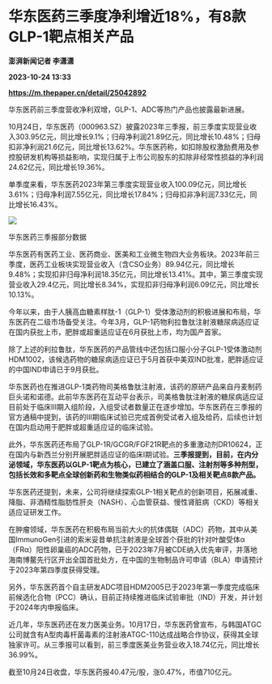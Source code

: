 # 华东医药三季度净利增近18%，有8款GLP-1靶点相关产品
**澎湃新闻记者 李潇潇**

**2023-10-24 13:33**

**https://m.thepaper.cn/detail/25042892**

华东医药前三季度营收净利双增，GLP-1、ADC等热门产品也披露最新进展。

10月24日，华东医药（000963.SZ）披露2023年三季报，前三季度实现营业收入303.95亿元，同比增长9.1%；归母净利润21.89亿元，同比增长10.48%；归母扣非净利润21.6亿元，同比增长13.62%。华东医药称，如扣除股权激励费用及参控股研发机构等损益影响，实现归属于上市公司股东的扣除非经常性损益的净利润24.62亿元，同比增长19.36%。

单季度来看，华东医药2023年第三季度实现营业收入100.09亿元，同比增长3.61%；归母净利润7.55亿元，同比增长17.84%；归母扣非净利润7.33亿元，同比增长16.43%。

![](https://imagecloud.thepaper.cn/thepaper/image/275/427/538.png)

华东医药三季报部分数据

华东医药有医药工业、医药商业、医美和工业微生物四大业务板块。2023年前三季度，医药工业板块实现营业收入（含CSO业务）89.94亿元，同比增长9.48%；实现扣非归母净利润18.35亿元，同比增长13.41%。其中，第三季度实现营业收入29.4亿元，同比增长8.34%，实现扣非归母净利润6.09亿元，同比增长10.13%。

今年以来，由于人胰高血糖素样肽-1（GLP-1）受体激动剂的积极进展和布局，华东医药在二级市场备受关注。今年3月，GLP-1药物利拉鲁肽注射液糖尿病适应证在国内获批上市，肥胖或超重适应证在6月获批上市，均为国产首家。

除了上述的利拉鲁肽，华东医药的产品管线中还包括口服小分子GLP-1受体激动剂HDM1002，该候选药物的糖尿病适应证已于5月首获中美双IND批准，肥胖适应证的中国IND申请已于9月获批。

华东医药也在推进GLP-1类药物司美格鲁肽注射液，该药的原研产品来自丹麦制药巨头诺和诺德。此前华东医药在互动平台表示，司美格鲁肽注射液的糖尿病适应证目前处于临床Ⅲ期入组阶段，入组受试者数量正在逐步增加。华东医药在三季报的官方通稿中提到，该药的Ⅲ期临床试验已完成首例受试者入组及给药，后续也计划在国内启动用于肥胖或超重适应证的临床试验。

此外，华东医药还布局了GLP-1R/GCGR/FGF21R靶点的多重激动剂DR10624，正在国内与新西兰分别开展肥胖适应证的临床I期试验。**三季报提到，目前，在内分泌领域，华东医药以GLP-1靶点为核心，已建立了涵盖口服、注射剂等多种剂型，包括长效和多靶点全球创新药和生物类似药相结合的GLP-1及相关靶点8款产品。**

华东医药还提到，未来，公司将继续探索GLP-1相关靶点的创新项目，拓展减重、降脂、非酒精性脂肪性肝炎（NASH）、心血管获益、慢性肾脏病（CKD）等相关适应证研发工作。

在肿瘤领域，华东医药在积极布局当前大火的抗体偶联（ADC）药物，其中从美国ImmunoGen引进的索米妥昔单抗注射液是全球首个获批的针对叶酸受体α（FRα）阳性卵巢癌的ADC药物，已于2023年7月被CDE纳入优先审评，并落地海南博鳌先行区开出全国首批处方，在中国的生物制品许可申请（BLA）申请预计于2023年第四季度获得受理。

另外，华东医药首个自主研发ADC项目HDM2005已于2023年第一季度完成临床前候选化合物（PCC）确认，目前正持续推进临床试验审批（IND）开发，并计划于2024年内申报临床。

近几年，华东医药还在发力医美业务。10月17日，华东医药曾宣布，与韩国ATGC公司就含有A型肉毒杆菌毒素的注射液ATGC-110达成战略合作协议，获得其全球独家许可。从三季报可以看到，前三季度医美业务营业收入18.74亿元，同比增长36.99%。

截至10月24日收盘，华东医药报40.47元/股，涨0.47%，市值710亿元。